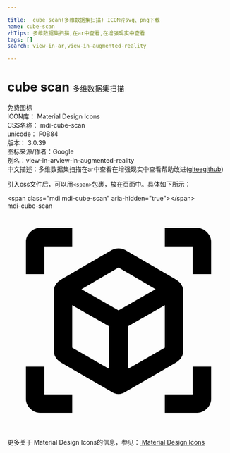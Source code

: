 ```yaml
---

title:  cube scan(多维数据集扫描) ICON转svg、png下载
name: cube-scan
zhTips: 多维数据集扫描,在ar中查看,在增强现实中查看
tags: []
search: view-in-ar,view-in-augmented-reality

---
```


# cube scan  <small style="font-size: 60%;font-weight: 100">多维数据集扫描</small>


<div class="detail-page">
<p>
<span><span class="badge-success badge">免费图标</span> </span>
<br/>
<span>
ICON库：
<span class="badge-secondary badge">Material Design Icons</span> 
</span>
<br/>
<span>
CSS名称：
<span class="badge-secondary badge">mdi-cube-scan</span> 
</span>
<br/>
<span>
unicode：
<span class="badge-secondary badge">F0B84</span> 
<copy-btn content='F0B84' btn-title=""></copy-btn>
<copy-btn :content='String.fromCodePoint(parseInt("F0B84", 16))' btn-title="复制U"></copy-btn>
</span>
<br/>
<span>
版本：
<span class="badge-secondary badge">3.0.39</span> 
</span>
<br/>
<span>图标来源/作者：<span class="badge-light badge">Google</span></span> 
<br/>
<span>别名：<span class="badge-light badge">view-in-ar</span><span class="badge-light badge">view-in-augmented-reality</span></span><br/><span class="zh-detail">中文描述：<span class="badge-primary badge">多维数据集扫描</span><span class="badge-primary badge">在ar中查看</span><span class="badge-primary badge">在增强现实中查看</span><span class="help-link"><span>帮助改进</span>(<a href="https://gitee.com/liuwave/icon-helper/edit/master/json/material/cube-scan.json" target="_blank" rel="noopener noreferrer">gitee</a><a href="https://github.com/liuwave/icon-helper/edit/master/json/material/cube-scan.json" target="_blank" rel="noopener noreferrer">github</a></span>)</span><br/>
</p>
</div>
<div class="alert alert-dark">
  <i class="mdi mdi-cube-scan mdi-48px"></i>
  <i class="mdi mdi-cube-scan mdi-36px"></i>
  <i class="mdi mdi-cube-scan mdi-24px"></i>
  <i class="mdi mdi-cube-scan mdi-18px"></i>
</div>
<div>
  <p>引入css文件后，可以用<code>&lt;span&gt;</code>包裹，放在页面中。具体如下所示：    
  </p>
  <div class="alert alert-primary" style="font-size: 14px">
    &lt;span class="mdi mdi-cube-scan" aria-hidden="true"&gt;&lt;/span&gt;
    <copy-btn content='<span class="mdi mdi-cube-scan" aria-hidden="true"></span>'></copy-btn>
  </div>
  <div class="alert alert-secondary">
    <i class="mdi mdi-cube-scan"
    style="font-size: 24px"
    aria-hidden="true"></i> mdi-cube-scan
    <copy-btn content="mdi-cube-scan" btn-title="复制图标名称"></copy-btn>
  </div>
</div>
<div id="svg" class="svg-wrap">
<svg xmlns="http://www.w3.org/2000/svg" viewBox="0 0 24 24"><path d="M17,22V20H20V17H22V20.5C22,20.89 21.84,21.24 21.54,21.54C21.24,21.84 20.89,22 20.5,22H17M7,22H3.5C3.11,22 2.76,21.84 2.46,21.54C2.16,21.24 2,20.89 2,20.5V17H4V20H7V22M17,2H20.5C20.89,2 21.24,2.16 21.54,2.46C21.84,2.76 22,3.11 22,3.5V7H20V4H17V2M7,2V4H4V7H2V3.5C2,3.11 2.16,2.76 2.46,2.46C2.76,2.16 3.11,2 3.5,2H7M13,17.25L17,14.95V10.36L13,12.66V17.25M12,10.92L16,8.63L12,6.28L8,8.63L12,10.92M7,14.95L11,17.25V12.66L7,10.36V14.95M18.23,7.59C18.73,7.91 19,8.34 19,8.91V15.23C19,15.8 18.73,16.23 18.23,16.55L12.75,19.73C12.25,20.05 11.75,20.05 11.25,19.73L5.77,16.55C5.27,16.23 5,15.8 5,15.23V8.91C5,8.34 5.27,7.91 5.77,7.59L11.25,4.41C11.5,4.28 11.75,4.22 12,4.22C12.25,4.22 12.5,4.28 12.75,4.41L18.23,7.59Z" /></svg>
</div>
<detail full-name='mdi-cube-scan'></detail>
    
<div><p>更多关于 Material Design Icons的信息，参见：<a target="_blank" href="https://iconhelper.cn/material.html"> Material Design Icons</a>
</p></div>
